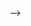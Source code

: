 <!-- ---
title: "Southern Economic Association Presentation"
collection: talks
type: "Talk"
permalink: /talks/2014-02-01-talk-2
venue: "Southern Economic Association"
date: 2023-11-19
location: "New Orleans, Louisiana"
---

<!-- [More information here](http://example2.com) -->

<!-- Upcoming presentation this fall! --> -->
